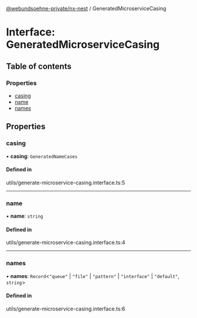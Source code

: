 [@webundsoehne-private/nx-nest](../README.md) / GeneratedMicroserviceCasing

# Interface: GeneratedMicroserviceCasing

## Table of contents

### Properties

- [casing](GeneratedMicroserviceCasing.md#casing)
- [name](GeneratedMicroserviceCasing.md#name)
- [names](GeneratedMicroserviceCasing.md#names)

## Properties

### casing

• **casing**: `GeneratedNameCases`

#### Defined in

utils/generate-microservice-casing.interface.ts:5

___

### name

• **name**: `string`

#### Defined in

utils/generate-microservice-casing.interface.ts:4

___

### names

• **names**: `Record`<``"queue"`` \| ``"file"`` \| ``"pattern"`` \| ``"interface"`` \| ``"default"``, `string`\>

#### Defined in

utils/generate-microservice-casing.interface.ts:6
